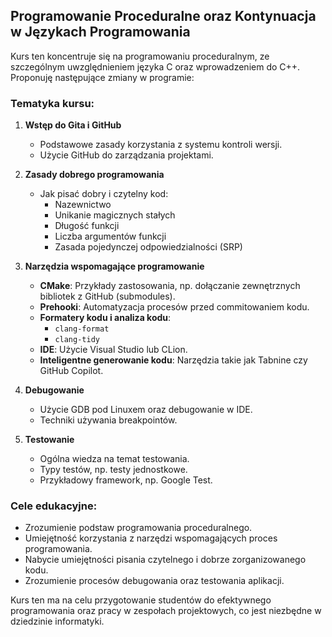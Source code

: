 ## Programowanie Proceduralne oraz Kontynuacja w Językach Programowania

Kurs ten koncentruje się na programowaniu proceduralnym, ze szczególnym uwzględnieniem języka C oraz wprowadzeniem do C++. Proponuję następujące zmiany w programie:

### Tematyka kursu:

1. **Wstęp do Gita i GitHub**
   - Podstawowe zasady korzystania z systemu kontroli wersji.
   - Użycie GitHub do zarządzania projektami.

2. **Zasady dobrego programowania**
   - Jak pisać dobry i czytelny kod:
     - Nazewnictwo
     - Unikanie magicznych stałych
     - Długość funkcji
     - Liczba argumentów funkcji
     - Zasada pojedynczej odpowiedzialności (SRP)


3. **Narzędzia wspomagające programowanie**
   - **CMake**: Przykłady zastosowania, np. dołączanie zewnętrznych bibliotek z GitHub (submodules).
   - **Prehooki**: Automatyzacja procesów przed commitowaniem kodu.
   - **Formatery kodu i analiza kodu**:
     - `clang-format`
     - `clang-tidy`
   - **IDE**: Użycie Visual Studio lub CLion.
   - **Inteligentne generowanie kodu**: Narzędzia takie jak Tabnine czy GitHub Copilot.

4. **Debugowanie**
   - Użycie GDB pod Linuxem oraz debugowanie w IDE.
   - Techniki używania breakpointów.

5. **Testowanie**
   - Ogólna wiedza na temat testowania.
   - Typy testów, np. testy jednostkowe.
   - Przykładowy framework, np. Google Test.

### Cele edukacyjne:

- Zrozumienie podstaw programowania proceduralnego.
- Umiejętność korzystania z narzędzi wspomagających proces programowania.
- Nabycie umiejętności pisania czytelnego i dobrze zorganizowanego kodu.
- Zrozumienie procesów debugowania oraz testowania aplikacji.

Kurs ten ma na celu przygotowanie studentów do efektywnego programowania oraz pracy w zespołach projektowych, co jest niezbędne w dziedzinie informatyki.
